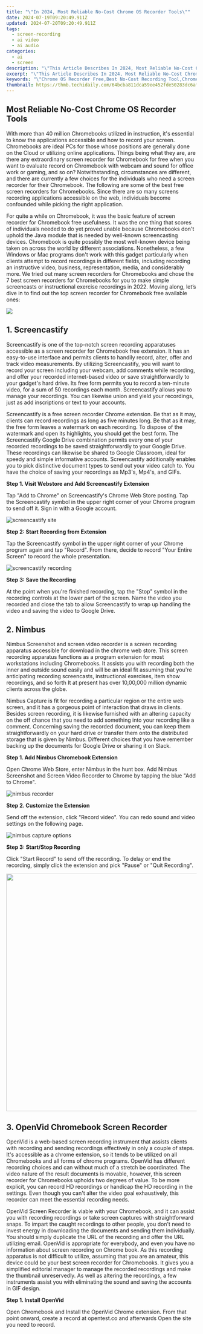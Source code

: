```yaml
---
title: "\"In 2024, Most Reliable No-Cost Chrome OS Recorder Tools\""
date: 2024-07-19T09:20:49.911Z
updated: 2024-07-20T09:20:49.911Z
tags: 
  - screen-recording
  - ai video
  - ai audio
categories: 
  - ai
  - screen
description: "\"This Article Describes In 2024, Most Reliable No-Cost Chrome OS Recorder Tools\""
excerpt: "\"This Article Describes In 2024, Most Reliable No-Cost Chrome OS Recorder Tools\""
keywords: "\"Chrome OS Recorder Free,Best No-Cost Recording Tool,Chrome OS Reliable Tools,Top Zero-Cost OS Audio Capture,Optimal OS-Free Recorder,Premium No-Fee Chromebook Audio,Superior Costless OS Record\""
thumbnail: https://thmb.techidaily.com/64bcba811dca59ee452fde50283dc6af9516c46b5a87dc01f6fa89f4e4093f9a.jpg
---
```


## Most Reliable No-Cost Chrome OS Recorder Tools

With more than 40 million Chromebooks utilized in instruction, it's essential to know the applications accessible and how to record your screen. Chromebooks are ideal PCs for those whose positions are generally done on the Cloud or utilizing online applications. Things being what they are, are there any extraordinary screen recorder for Chromebook for free when you want to evaluate record on Chromebook with webcam and sound for office work or gaming, and so on? Notwithstanding, circumstances are different, and there are currently a few choices for the individuals who need a screen recorder for their Chromebook. The following are some of the best free screen recorders for Chromebooks. Since there are so many screens recording applications accessible on the web, individuals become confounded while picking the right application.

For quite a while on Chromebook, it was the basic feature of screen recorder for Chromebook free usefulness. It was the one thing that scores of individuals needed to do yet proved unable because Chromebooks don't uphold the Java module that is needed by well-known screencasting devices. Chromebook is quite possibly the most well-known device being taken on across the world by different associations. Nonetheless, a few Windows or Mac programs don't work with this gadget particularly when clients attempt to record recordings in different fields, including recording an instructive video, business, representation, media, and considerably more. We tried out many screen recorders for Chromebooks and chose the 7 best screen recorders for Chromebooks for you to make simple screencasts or instructional exercise recordings in 2022\. Moving along, let’s dive in to find out the top screen recorder for Chromebook free available ones:

<!-- affiliate ads begin -->
<a href="https://secure.2checkout.com/order/checkout.php?PRODS=45152835&QTY=1&AFFILIATE=108875&CART=1"><img src="https://download.terabyteunlimited.com/banners/ad_800x450_d.jpg" border="0"></a>
<!-- affiliate ads end -->
## 1\. Screencastify

Screencastify is one of the top-notch screen recording apparatuses accessible as a screen recorder for Chromebook free extension. It has an easy-to-use interface and permits clients to handily record, alter, offer and track video measurements. By utilizing Screencastify, you will want to record your screen including your webcam, add comments while recording, and offer your recorded internet-based video or save straightforwardly to your gadget's hard drive. Its free form permits you to record a ten-minute video, for a sum of 50 recordings each month. Screencastify allows you to manage your recordings. You can likewise union and yield your recordings, just as add inscriptions or text to your accounts.

Screencastify is a free screen recorder Chrome extension. Be that as it may, clients can record recordings as long as five minutes long. Be that as it may, the free form leaves a watermark on each recording. To dispose of the watermark and open its highlights, you should get the best form. The Screencastify Google Drive combination permits every one of your recorded recordings to be saved straightforwardly to your Google Drive. These recordings can likewise be shared to Google Classroom, ideal for speedy and simple informative accounts. Screencastify additionally enables you to pick distinctive document types to send out your video catch to. You have the choice of saving your recordings as Mp3's, Mp4's, and GIFs.

**Step 1\. Visit Webstore and Add Screencastify Extension**

Tap "Add to Chrome" on Screencastify's Chrome Web Store posting. Tap the Screencastify symbol in the upper right corner of your Chrome program to send off it. Sign in with a Google account.

![screencastify site](https://images.wondershare.com/filmora/article-images/screencastify-site.jpg)

**Step 2: Start Recording from Extension**

Tap the Screencastify symbol in the upper right corner of your Chrome program again and tap "Record". From there, decide to record "Your Entire Screen" to record the whole presentation.

![screencastify recording](https://images.wondershare.com/filmora/article-images/screencastify-extension.jpg)

**Step 3: Save the Recording**

At the point when you're finished recording, tap the "Stop" symbol in the recording controls at the lower part of the screen. Name the video you recorded and close the tab to allow Screencastify to wrap up handling the video and saving the video to Google Drive.

## 2\. Nimbus

Nimbus Screenshot and screen video recorder is a screen recording apparatus accessible for download in the chrome web store. This screen recording apparatus functions as a program extension for most workstations including Chromebooks. It assists you with recording both the inner and outside sound easily and will be an ideal fit assuming that you're anticipating recording screencasts, instructional exercises, item show recordings, and so forth It at present has over 10,00,000 million dynamic clients across the globe.

Nimbus Capture is fit for recording a particular region or the entire web screen, and it has a gorgeous point of interaction that draws in clients. Besides screen recording, it is likewise furnished with an altering capacity on the off chance that you need to add something into your recording like a comment. Concerning saving the recorded document, you can keep them straightforwardly on your hard drive or transfer them onto the distributed storage that is given by Nimbus. Different choices that you have remember backing up the documents for Google Drive or sharing it on Slack.

**Step 1\. Add Nimbus Chromebook Extension**

Open Chrome Web Store, enter Nimbus in the hunt box. Add Nimbus Screenshot and Screen Video Recorder to Chrome by tapping the blue "Add to Chrome".

![nimbus recorder](https://images.wondershare.com/filmora/article-images/nimbus-screen-recorder.jpg)

**Step 2\. Customize the Extension**

Send off the extension, click "Record video". You can redo sound and video settings on the following page.

![nimbus capture options](https://images.wondershare.com/filmora/article-images/nimbus-capture-options.jpg)

**Step 3: Start/Stop Recording**

Click "Start Record" to send off the recording. To delay or end the recording, simply click the extension and pick "Pause" or "Quit Recording".

<!-- affiliate ads begin -->
<a href="https://versadesk.pxf.io/c/5597632/1892107/21290" target="_top" id="1892107"><img src="//a.impactradius-go.com/display-ad/21290-1892107" border="0" alt="" width="1200" height="628"/></a><img height="0" width="0" src="https://imp.pxf.io/i/5597632/1892107/21290" style="position:absolute;visibility:hidden;" border="0" />
<!-- affiliate ads end -->
## 3\. OpenVid Chromebook Screen Recorder

OpenVid is a web-based screen recording instrument that assists clients with recording and sending recordings effectively in only a couple of steps. It's accessible as a chrome extension, so it tends to be utilized on all Chromebooks and all forms of chrome programs. OpenVid has different recording choices and can without much of a stretch be coordinated. The video nature of the result documents is movable, however, this screen recorder for Chromebooks upholds two degrees of value. To be more explicit, you can record HD recordings or handicap the HD recording in the settings. Even though you can't alter the video goal exhaustively, this recorder can meet the essential recording needs.

OpenVid Screen Recorder is viable with your Chromebook, and it can assist you with recording recordings or take screen captures with straightforward snaps. To impart the caught recordings to other people, you don't need to invest energy in downloading the documents and sending them individually. You should simply duplicate the URL of the recording and offer the URL utilizing email. OpenVid is appropriate for everybody, and even you have no information about screen recording on Chrome book. As this recording apparatus is not difficult to utilize, assuming that you are an amateur, this device could be your best screen recorder for Chromebooks. It gives you a simplified editorial manager to manage the recorded recordings and make the thumbnail unreservedly. As well as altering the recordings, a few instruments assist you with eliminating the sound and saving the accounts in GIF design.

**Step 1\. Install OpenVid**

Open Chromebook and Install the OpenVid Chrome extension. From that point onward, create a record at opentest.co and afterwards Open the site you need to record.

<!-- affiliate ads begin -->
<span id="1793213">
					<video width="1080" height="1620" style="cursor:pointer"
           poster="//a.impactradius-go.com/display-clicktoplayimage/1793213.jpeg"
           onclick="if(!this.playClicked){this.play();this.setAttribute('controls',true);this.playClicked=true;}">
	   <source src="//a.impactradius-go.com/display-ad/19135-1793213">
	   <img src="//a.impactradius-go.com/display-clicktoplayimage/1793213.jpeg" style="border: none; height: 100%; width: 100%; object-fit: contain">
	</video>
	<div style="width:1080px;text-align:center"><a href="javascript:window.open(decodeURIComponent('https%3A%2F%2Ftinyland.pxf.io%2Fc%2F5597632%2F1793213%2F19135'), '_blank');void(0);">Click here</a></div>
</span>
<img height="0" width="0" src="https://imp.pxf.io/i/5597632/1793213/19135" style="position:absolute;visibility:hidden;" border="0" />
<!-- affiliate ads end -->
![openvid recorder](https://images.wondershare.com/filmora/article-images/openvid.jpg)

**Step 2\. Start Recording**

The catching of video is exceptionally straightforward. just you want to tap on the OpenVid button to begin the recording. You can stop and delay and resume the recording.

**Step 3\. S** **ave Recordings**

You can transfer your recorded video on the OpenVid site and it very well may be prepared to share. the site could produce the implant code so you can add the video to your site, and you will likewise be equipped for downloading it as an MP4 document.

<!-- affiliate ads begin -->
<a href="https://proteahair.pxf.io/c/5597632/1983634/23621" target="_top" id="1983634"><img src="//a.impactradius-go.com/display-ad/23621-1983634" border="0" alt="" width="320" height="100"/></a><img height="0" width="0" src="https://imp.pxf.io/i/5597632/1983634/23621" style="position:absolute;visibility:hidden;" border="0" />
<!-- affiliate ads end -->
## 4\. Screencast-O-Matic

Screencast-O-Matic is one of the famous screen recording instruments accessible as a chrome extension. It has an easy-to-understand interface and permits clients to effectively record, alter, offer and track video measurements. Screencast-O-Matic has a Chrome extension for Chromebook downloadable from the Google Chrome Web Store. You will observe the additional extension on the upper right of the location bar. The application is free for all clients, and the Deluxe or Premier arrangement opens video altering apparatuses. The free form takes into account a limitless number of video catches with a 15-minute recording time; record your screen, webcam, or both.

Screencast-O-Matic permits you to record both the webcam just as your screen all the while with next to no block. The free form accompanies a decent arrangement of fundamental highlights to help you with your first fruitful screen catch. Screencastify allows you to send your video directly to YouTube. In the YouTube proofreader, you can manage, cut, and add music to your screencasts. This Chromebook screen recorder permits you to catch the screen and receiver simultaneously so you can add the voiceover to your accounts to clarify things that are hard to comprehend. It offers you a lot of music and customs that can be added to the caught recordings, yet you need to pay for them. This application works on the web and doesn't need countless PC assets.

**Step 1: Visit Screencast-O-Matic Website**

Send off the screen recorder easily through the Chrome extension, click "Open Free Recorder." Follow prompts in the program as important to open and download the launcher. from that point, you can easily record your screen and additionally webcam for as long as 15 minutes/video.

![screencast o matic](https://images.wondershare.com/filmora/article-images/screen-o-matic.jpg)

**Step 2: Customize the Screen Recorder Extension**

Change portrayal settings for receiver and PC sound If you've chosen 'PC screen' or 'both,' change the border of the specked square shape outlining your screen to fit the segment of the screen you wish to record. Press the record "Rec" button to begin recording

<!-- affiliate ads begin -->
<a href="https://propmoneyinc.pxf.io/c/5597632/1803115/14559" target="_top" id="1803115"><img src="//a.impactradius-go.com/display-ad/14559-1803115" border="0" alt="" width="859" height="859"/></a><img height="0" width="0" src="https://imp.pxf.io/i/5597632/1803115/14559" style="position:absolute;visibility:hidden;" border="0" />
<!-- affiliate ads end -->
![run screencast o matic](https://images.wondershare.com/filmora/article-images/running-screen-o-matic-screen-recorder.jpg)

**Step 3: Save the Recording**

Press the Pause button to briefly quit recording. After clicking "Done," click "Save/Upload" to save your video. If you picked the "Transfer to Screencast-o-Matic.com" choice when you distributed your video, it will be accessible when you sign in to your Screencast-o-Matic account

## 5\. Loom

Loom is accessible as a chrome extension that can be downloaded from the 'Chrome Web Store'. As one of the most flexible free screen recorders for Chromebooks, Mac, and Windows, Loom should be your go-to decide for any Chromebook client for its many valuable elements. It assists you with recording your screen and webcam together and accompanies an implicit supervisor. Loom additionally gives a free top-notch move up to all understudies and educators.

Loom offers you a Chrome extension adaptation for Chromebook clients to record screens, sound, and webcam without any problem. It offers you numerous modes to record your Chromebook screen. For example, you can record the entire work area or just the tab you are perusing, and this component assists you with just catching the substance you need to show others. Not exclusively would you be able to screen record the screen of your Chromebook with the sound portrayal, yet additionally modify video inclinations, add emoticons, and trim screen recording, and so forth You may likewise effectively impart Chromebook accounts to duplicate connections, implant code for your blog, connected GIF, and so on In this way, one might say that Loom is an all-rounder from screen recording on Chromebook and sharing.

**Step 1: Sign up for Loom Extension**

Sign for Loom's free individuals and then add Loom's Chrome extension to Chrome Browser

<!-- affiliate ads begin -->
<a href="https://secure.2checkout.com/order/checkout.php?PRODS=4728277&QTY=1&AFFILIATE=108875&CART=1"><img src="https://secure.avangate.com/images/merchant/f7f07e7dab09533bc71247a5b29a7373/products/1_iDeviceMessageBox.png" border="0"></a>
<!-- affiliate ads end -->
![launch loom](https://images.wondershare.com/filmora/article-images/launch-loom.jpg)

**Step 2: Setup the Extension**

Click on "New Video" > Record a Video and then customize the screen for recording on Chromebook.

<!-- affiliate ads begin -->
<a href="https://estore.winxdvd.com/order/checkout.php?PRODS=12653808&QTY=1&AFFILIATE=108875&CART=1"><img src="https://www.winxdvd.com/affiliate/new-banner/wt-500x500.jpg" border="0"></a>
<!-- affiliate ads end -->
![set up loom extensions](https://images.wondershare.com/filmora/article-images/loom.jpg)

**Step 3: Start/Save Recording**

Select Recording Mode either it will be the Screen Only, Screen and Camera, or Screen/Camera Only, and then Choose Current Window or A Chrome Tab >Click on "Begin Recording". And then hit the ‘Quit Recording’ and Basic Editing for Sharing or Local Downloading

## Conclusion

Chromebooks accompany a pre-introduced screen recorder that permits all Chromebook clients to record recordings for nothing. Yet, the issue is, it comes up short on a couple of essential highlights that limit its degree and usefulness. With these best 5 screen recording apparatuses, nothing can hinder recording essential instructional exercise recordings on Chromebook screens and sharing them to an outsider video site. These are the best 5 applications that you can use to record screens on Chromebooks. As the underlying recorder can't record the inner sound from a framework, content makers want to download an outside screen recording instrument to assist them with finishing their work.

<ins class="adsbygoogle"
     style="display:block"
     data-ad-format="autorelaxed"
     data-ad-client="ca-pub-7571918770474297"
     data-ad-slot="1223367746"></ins>

<ins class="adsbygoogle"
     style="display:block"
     data-ad-format="autorelaxed"
     data-ad-client="ca-pub-7571918770474297"
     data-ad-slot="1223367746"></ins>



<ins class="adsbygoogle"
     style="display:block"
     data-ad-client="ca-pub-7571918770474297"
     data-ad-slot="8358498916"
     data-ad-format="auto"
     data-full-width-responsive="true"></ins>






<span class="atpl-alsoreadstyle">Also read:</span>
<div><ul>
<li><a href="https://screen-sharing-recording.techidaily.com/new-2024-approved-8-techniques-for-high-quality-pc-audio-documentation/"><u>[New] 2024 Approved  8 Techniques for High-Quality PC Audio Documentation</u></a></li>
<li><a href="https://screen-sharing-recording.techidaily.com/new-2024-approved-affordable-webinar-tools-for-efficient-recording/"><u>[New] 2024 Approved  Affordable Webinar Tools for Efficient Recording</u></a></li>
<li><a href="https://screen-sharing-recording.techidaily.com/new-2024-approved-critical-essentials-top-10-terraria-upgrades/"><u>[New] 2024 Approved  Critical Essentials  Top 10 Terraria Upgrades</u></a></li>
<li><a href="https://screen-sharing-recording.techidaily.com/new-2024-approved-free-cam-software-roundup-innovation-at-your-fingertips/"><u>[New] 2024 Approved  Free Cam Software Roundup  Innovation at Your Fingertips</u></a></li>
<li><a href="https://screen-sharing-recording.techidaily.com/new-2024-approved-quickcapture-simplified-windows-screen-record/"><u>[New] 2024 Approved  QuickCapture  Simplified Windows Screen Record</u></a></li>
<li><a href="https://screen-sharing-recording.techidaily.com/new-2024-approved-relaxation-reigns-top-pc-titles/"><u>[New] 2024 Approved  Relaxation Reigns  Top PC Titles</u></a></li>
<li><a href="https://screen-sharing-recording.techidaily.com/new-from-download-to-implementation-installing-obs-on-a-macpc-for-2024/"><u>[New] From Download to Implementation  Installing OBS on a MacPC for 2024</u></a></li>
<li><a href="https://screen-sharing-recording.techidaily.com/new-in-2024-expert-breakdown-vsdc-review-and-alternative-comparisons/"><u>[New] In 2024, Expert Breakdown  VSDC Review & Alternative Comparisons</u></a></li>
<li><a href="https://video-screen-grab.techidaily.com/new-in-2024-expert-recording-software-for-desktop-hd-video/"><u>[New] In 2024, Expert Recording Software for Desktop HD Video</u></a></li>
<li><a href="https://screen-sharing-recording.techidaily.com/new-in-2024-frame-rate-selection-made-simple-pros-and-cons-of-30fps-and-60hz/"><u>[New] In 2024, Frame Rate Selection Made Simple  Pros and Cons of 30Fps and 60Hz</u></a></li>
<li><a href="https://screen-sharing-recording.techidaily.com/new-in-2024-lightning-labs-loading-slides-in-ppt/"><u>[New] In 2024, Lightning Labs  Loading Slides in PPT</u></a></li>
<li><a href="https://screen-sharing-recording.techidaily.com/new-in-game-magic-discover-4-ways-to-preserve-your-gaming-sessions-for-2024/"><u>[New] In-Game Magic  Discover 4 Ways to Preserve Your Gaming Sessions for 2024</u></a></li>
<li><a href="https://extra-support.techidaily.com/new-integrating-songs-and-snaps-online/"><u>[New] Integrating Songs and Snaps Online</u></a></li>
<li><a href="https://screen-sharing-recording.techidaily.com/new-open-world-opus-top-10-similar-video-games-for-2024/"><u>[New] Open World Opus  Top 10 Similar Video Games for 2024</u></a></li>
<li><a href="https://screen-video-capture.techidaily.com/updated-mov-in-the-cloud-top-six-techniques-for-windows-11-users-for-2024/"><u>[Updated] .MOV in the Cloud - Top Six Techniques for Windows 11 Users for 2024</u></a></li>
<li><a href="https://screen-sharing-recording.techidaily.com/updated-2024-approved-10-superior-video-capture-software-in-windows-10/"><u>[Updated] 2024 Approved  10 Superior Video Capture Software in Windows 10</u></a></li>
<li><a href="https://screen-sharing-recording.techidaily.com/updated-2024-approved-5-best-gba-emulators-for-ios-you-can-find/"><u>[Updated] 2024 Approved  5 Best GBA Emulators for iOS You Can Find</u></a></li>
<li><a href="https://screen-sharing-recording.techidaily.com/updated-2024-approved-acclaimed-top-15-android-virtualization-apps-for-developers/"><u>[Updated] 2024 Approved  Acclaimed Top 15 Android Virtualization Apps for Developers</u></a></li>
<li><a href="https://screen-sharing-recording.techidaily.com/updated-2024-approved-elevate-video-editing-expert-use-of-obs-on-mobile-devices/"><u>[Updated] 2024 Approved  Elevate Video Editing  Expert Use of OBS on Mobile Devices</u></a></li>
<li><a href="https://screen-sharing-recording.techidaily.com/updated-achieve-flawless-live-videos-with-strategic-obs-utilization-for-2024/"><u>[Updated] Achieve Flawless Live Videos with Strategic OBS Utilization for 2024</u></a></li>
<li><a href="https://screen-sharing-recording.techidaily.com/updated-deciphering-the-secrets-of-zd-soft-recorder-for-2024/"><u>[Updated] Deciphering the Secrets of ZD Soft Recorder for 2024</u></a></li>
<li><a href="https://screen-sharing-recording.techidaily.com/updated-handsonguide-to-yourwebcamrecord-for-2024/"><u>[Updated] HandsOnGuide to YourWebcamRecord for 2024</u></a></li>
<li><a href="https://screen-sharing-recording.techidaily.com/updated-in-2024-az-screen-logger-full-review-backup-selection/"><u>[Updated] In 2024, AZ Screen Logger  Full Review, Backup Selection</u></a></li>
<li><a href="https://screen-sharing-recording.techidaily.com/updated-in-2024-expert-voice-memo-solutions-for-ipads-3-picks/"><u>[Updated] In 2024, Expert Voice Memo Solutions for iPads, #3 Picks</u></a></li>
<li><a href="https://screen-sharing-recording.techidaily.com/updated-in-2024-screen-moments-a-compreenasive-recorder-roundup/"><u>[Updated] In 2024, Screen Moments  A Compreenasive Recorder Roundup</u></a></li>
<li><a href="https://screen-sharing-recording.techidaily.com/updated-in-2024-seamless-storytelling-with-on-screen-annotations-and-timestamps/"><u>[Updated] In 2024, Seamless Storytelling with On-Screen Annotations & Timestamps</u></a></li>
<li><a href="https://screen-sharing-recording.techidaily.com/updated-in-2024-the-comprehensive-guide-to-screenshot-excellence/"><u>[Updated] In 2024, The Comprehensive Guide to Screenshot Excellence</u></a></li>
<li><a href="https://screen-sharing-recording.techidaily.com/updated-mastering-mac-best-screen-capture-applications-reviewed-for-2024/"><u>[Updated] Mastering Mac  Best Screen Capture Applications Reviewed for 2024</u></a></li>
<li><a href="https://screen-sharing-recording.techidaily.com/updated-professional-webcam-recording-solutions-explored-for-2024/"><u>[Updated] Professional WebCam Recording Solutions Explored for 2024</u></a></li>
<li><a href="https://screen-capture.techidaily.com/2024-approved-fbm-transcripts-how-to-get-and-use-complete-records/"><u>2024 Approved  FBM Transcripts  How to Get and Use Complete Records</u></a></li>
<li><a href="https://fox-blue.techidaily.com/2024-approved-navigating-google-chromes-picture-in-picture-feature/"><u>2024 Approved  Navigating Google Chrome's Picture In Picture Feature</u></a></li>
<li><a href="https://voice-adjusting.techidaily.com/advanced-audacity-editing-adjusting-pitch-without-audio-degradation/"><u>Advanced Audacity Editing Adjusting Pitch Without Audio Degradation</u></a></li>
<li><a href="https://apple-account.techidaily.com/apple-id-locked-for-security-reasons-from-apple-iphone-14-pro-find-the-best-solution-here-by-drfone-ios/"><u>Apple ID Locked for Security Reasons From Apple iPhone 14 Pro? Find the Best Solution Here</u></a></li>
<li><a href="https://youtube-video-recordings.techidaily.com/bridal-bliss-filmed-alike-high-quality-8-marriage-videos-online/"><u>Bridal Bliss Filmed Alike  High-Quality 8 Marriage Videos Online</u></a></li>
<li><a href="https://facebook-video-content.techidaily.com/browse-backwards-a-guide-to-facebook-archives/"><u>Browse Backwards  A Guide to Facebook Archives</u></a></li>
<li><a href="https://unlock-android.techidaily.com/bypassing-google-account-with-vnrom-bypass-for-zte-by-drfone-android/"><u>Bypassing Google Account With vnROM Bypass For ZTE</u></a></li>
<li><a href="https://youtube-video-recordings.techidaily.com/common-youtube-shorts-when-thumbnails-disappear-without-notice-for-2024/"><u>Common YouTube Shorts  When Thumbnails Disappear Without Notice for 2024</u></a></li>
<li><a href="https://youtube-docs.techidaily.com/vering-synergistic-partnerships-on-youtube-platforms/"><u>Discovering Synergistic Partnerships on YouTube Platforms</u></a></li>
<li><a href="https://facebook-clips.techidaily.com/in-2024-a-compreehers-path-to-aspect-ratio-mastery-in-facebook-videos/"><u>In 2024, A Compreeher's Path to Aspect Ratio Mastery in Facebook Videos</u></a></li>
<li><a href="https://android-frp.techidaily.com/in-2024-easy-guide-how-to-bypass-asus-rog-phone-7-ultimate-frp-android-10111213-by-drfone-android/"><u>In 2024, Easy Guide How To Bypass Asus ROG Phone 7 Ultimate FRP Android 10/11/12/13</u></a></li>
<li><a href="https://easy-unlock-android.techidaily.com/in-2024-mastering-android-device-manager-the-ultimate-guide-to-unlocking-your-realme-gt-5-pro-device-by-drfone-android/"><u>In 2024, Mastering Android Device Manager The Ultimate Guide to Unlocking Your Realme GT 5 Pro Device</u></a></li>
<li><a href="https://some-approaches.techidaily.com/in-2024-premier-digital-discussion-director/"><u>In 2024, Premier Digital Discussion Director</u></a></li>
<li><a href="https://some-skills.techidaily.com/in-2024-unveiling-the-lone-user-review-of-future-printer-world/"><u>In 2024, Unveiling the Lone User Review of Future Printer World</u></a></li>
<li><a href="https://vp-tips.techidaily.com/the-best-cheap-action-cameras-to-purchase-for-under-100-for-2024/"><u>The Best Cheap Action Cameras to Purchase for Under $100 for 2024</u></a></li>
<li><a href="https://facebook-video-content.techidaily.com/transforming-viewing-habits-with-fb-live-on-roku/"><u>Transforming Viewing Habits with FB Live on Roku</u></a></li>
<li><a href="https://meme-emoji.techidaily.com/updated-how-to-make-an-adorable-video-for-your-babys-first-year-for-2024/"><u>Updated How to Make an Adorable Video for Your Babys First Year for 2024</u></a></li>
</ul></div>

